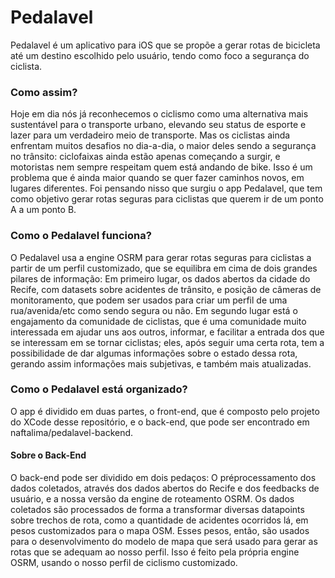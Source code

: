 # Pedalavel

Pedalavel é um aplicativo para iOS que se propõe a gerar rotas de bicicleta até um destino escolhido pelo usuário, tendo como foco a segurança do ciclista.

### Como assim?

Hoje em dia nós já reconhecemos o ciclismo como uma alternativa mais sustentável para o transporte urbano, elevando seu status de esporte e lazer para um verdadeiro meio de transporte. Mas os ciclistas ainda enfrentam muitos desafios no dia-a-dia, o maior deles sendo a segurança no trânsito: ciclofaixas ainda estão apenas começando a surgir, e motoristas nem sempre respeitam quem está andando de bike. Isso é um problema que é ainda maior quando se quer fazer caminhos novos, em lugares diferentes. Foi pensando nisso que surgiu o app Pedalavel, que tem como objetivo gerar rotas seguras para ciclistas que querem ir de um ponto A a um ponto B.

### Como o Pedalavel funciona?

O Pedalavel usa a engine OSRM para gerar rotas seguras para ciclistas a partir de um perfil customizado, que se equilibra em cima de dois grandes pilares de informação: Em primeiro lugar, os dados abertos da cidade do Recife, com datasets sobre acidentes de trânsito, e posição de câmeras de monitoramento, que podem ser usados para criar um perfil de uma rua/avenida/etc como sendo segura ou não. Em segundo lugar está o engajamento da comunidade de ciclistas, que é uma comunidade muito interessada em ajudar uns aos outros, informar, e facilitar a entrada dos que se interessam em se tornar ciclistas; eles, após seguir uma certa rota, tem a possibilidade de dar algumas informações sobre o estado dessa rota, gerando assim informações mais subjetivas, e também mais atualizadas.

### Como o Pedalavel está organizado?

O app é dividido em duas partes, o front-end, que é composto pelo projeto do XCode desse repositório, e o back-end, que pode ser encontrado em naftalima/pedalavel-backend.

#### Sobre o Back-End

O back-end pode ser dividido em dois pedaços: O préprocessamento dos dados coletados, através dos dados abertos do Recife e dos feedbacks de usuário, e a nossa versão da engine de roteamento OSRM. Os dados coletados são processados de forma a transformar diversas datapoints sobre trechos de rota, como a quantidade de acidentes ocorridos lá, em pesos customizados para o mapa OSM. Esses pesos, então, são usados para o desenvolvimento do modelo de mapa que será usado para gerar as rotas que se adequam ao nosso perfil. Isso é feito pela própria engine OSRM, usando o nosso perfil de ciclismo customizado.
